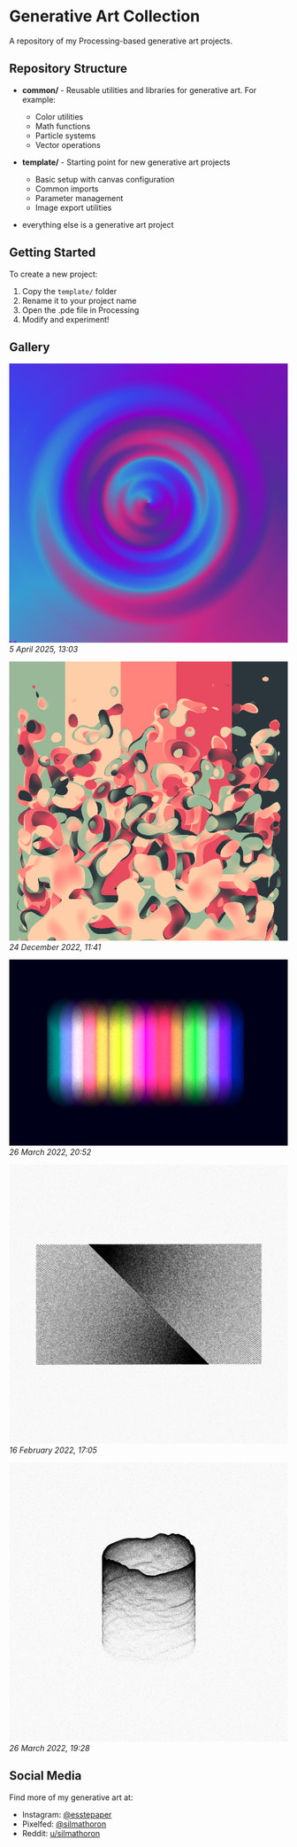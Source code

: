 # Generative Art Collection

A repository of my Processing-based generative art projects.

## Repository Structure

- **common/** - Reusable utilities and libraries for generative art. For example:
  - Color utilities
  - Math functions
  - Particle systems
  - Vector operations
  
- **template/** - Starting point for new generative art projects
  - Basic setup with canvas configuration
  - Common imports
  - Parameter management
  - Image export utilities

- everything else is a generative art project

## Getting Started

To create a new project:

1. Copy the `template/` folder
2. Rename it to your project name
3. Open the .pde file in Processing
4. Modify and experiment!

## Gallery

![Color Growth](colorGrowth/2025-4-5-16-3-12.png)
*5 April 2025, 13:03*

![Gaussian](gaussian2/2022-12-24_2022-11-41-58-.png)
*24 December 2022, 11:41*

![Lines](lines2/2022-3-26-20-52-24.png)
*26 March 2022, 20:52*

![Pencil](pencil/2022-2-16-17-5-22.png)
*16 February 2022, 17:05*

![Tube](tube/2022-3-26-19-28-51.png)
*26 March 2022, 19:28*

## Social Media

Find more of my generative art at:

- Instagram: [@esstepaper](https://instagram.com/esstepaper)
- Pixelfed: [@silmathoron](https://pixelfed.fr/silmathoron)
- Reddit: [u/silmathoron](https://reddit.com/user/silmathoron)

